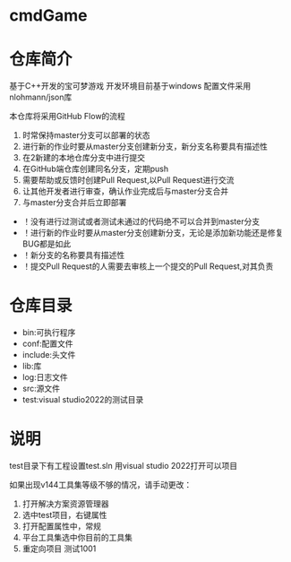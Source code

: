 # cmdGame

# 仓库简介

基于C++开发的宝可梦游戏
开发环境目前基于windows
配置文件采用 nlohmann/json库

本仓库将采用GitHub Flow的流程

1. 时常保持master分支可以部署的状态
2. 进行新的作业时要从master分支创建新分支，新分支名称要具有描述性
3. 在2新建的本地仓库分支中进行提交
4. 在GitHub端仓库创建同名分支，定期push
5. 需要帮助或反馈时创建Pull Request,以Pull Request进行交流
6. 让其他开发者进行审查，确认作业完成后与master分支合并
7. 与master分支合并后立即部署


+ ！没有进行过测试或者测试未通过的代码绝不可以合并到master分支
+ ！进行新的作业时要从master分支创建新分支，无论是添加新功能还是修复BUG都是如此
+ ！新分支的名称要具有描述性
+ ！提交Pull Request的人需要去审核上一个提交的Pull Request,对其负责


# 仓库目录

+ bin:可执行程序
+ conf:配置文件
+ include:头文件
+ lib:库
+ log:日志文件
+ src:源文件
+ test:visual studio2022的测试目录

# 说明

test目录下有工程设置test.sln
用visual studio 2022打开可以项目

如果出现v144工具集等级不够的情况，请手动更改：
1. 打开解决方案资源管理器
2. 选中test项目，右键属性
3. 打开配置属性中，常规
4. 平台工具集选中你目前的工具集
5. 重定向项目
测试1001
